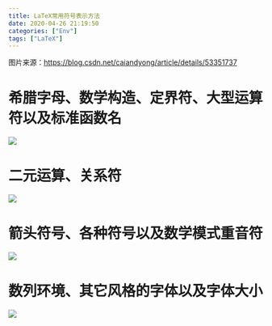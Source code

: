 ```yaml
---
title: LaTeX常用符号表示方法
date: 2020-04-26 21:19:50
categories: ["Env"]
tags: ["LaTeX"]
---
```


图片来源：https://blog.csdn.net/caiandyong/article/details/53351737



# 希腊字母、数学构造、定界符、大型运算符以及标准函数名

![](http://images.yingwai.top/picgo/latexf1.jpg)

# 二元运算、关系符

![](http://images.yingwai.top/picgo/latexf2.jpg)

# 箭头符号、各种符号以及数学模式重音符

![](http://images.yingwai.top/picgo/latexf3.jpg)

# 数列环境、其它风格的字体以及字体大小

![](http://images.yingwai.top/picgo/latexf4.jpg)